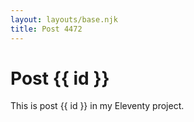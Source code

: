 ```yaml
---
layout: layouts/base.njk
title: Post 4472
---
```


# Post {{ id }}

This is post {{ id }} in my Eleventy project.
